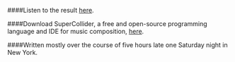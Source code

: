 ####Listen to the result [here](https://carroway.bandcamp.com/track/its-all-in-your-head).

####Download SuperCollider, a free and open-source programming language and IDE for music composition, [here](http://supercollider.github.io/download).

####Written mostly over the course of five hours late one Saturday night in New York. 
